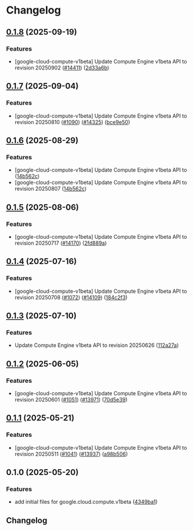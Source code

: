 # Changelog

## [0.1.8](https://github.com/googleapis/google-cloud-python/compare/google-cloud-compute-v1beta-v0.1.7...google-cloud-compute-v1beta-v0.1.8) (2025-09-19)


### Features

* [google-cloud-compute-v1beta] Update Compute Engine v1beta API to revision 20250902 ([#14411](https://github.com/googleapis/google-cloud-python/issues/14411)) ([2d33a6b](https://github.com/googleapis/google-cloud-python/commit/2d33a6bf2bfcc314128beb0bdc7ce89a8298512c))

## [0.1.7](https://github.com/googleapis/google-cloud-python/compare/google-cloud-compute-v1beta-v0.1.6...google-cloud-compute-v1beta-v0.1.7) (2025-09-04)


### Features

* [google-cloud-compute-v1beta] Update Compute Engine v1beta API to revision 20250810 ([#1090](https://github.com/googleapis/google-cloud-python/issues/1090)) ([#14325](https://github.com/googleapis/google-cloud-python/issues/14325)) ([bce9e50](https://github.com/googleapis/google-cloud-python/commit/bce9e50d307212c0d7b1a5b746d03ed9bd430789))

## [0.1.6](https://github.com/googleapis/google-cloud-python/compare/google-cloud-compute-v1beta-v0.1.5...google-cloud-compute-v1beta-v0.1.6) (2025-08-29)


### Features

* [google-cloud-compute-v1beta] Update Compute Engine v1beta API to ([14b562c](https://github.com/googleapis/google-cloud-python/commit/14b562c73e3509124b519920e10b0c0705baec81))
* [google-cloud-compute-v1beta] Update Compute Engine v1beta API to revision 20250807 ([14b562c](https://github.com/googleapis/google-cloud-python/commit/14b562c73e3509124b519920e10b0c0705baec81))

## [0.1.5](https://github.com/googleapis/google-cloud-python/compare/google-cloud-compute-v1beta-v0.1.4...google-cloud-compute-v1beta-v0.1.5) (2025-08-06)


### Features

* [google-cloud-compute-v1beta] Update Compute Engine v1beta API to revision 20250717 ([#14170](https://github.com/googleapis/google-cloud-python/issues/14170)) ([2fd889a](https://github.com/googleapis/google-cloud-python/commit/2fd889a01771780c2ebe3cb9c42863819463c5e6))

## [0.1.4](https://github.com/googleapis/google-cloud-python/compare/google-cloud-compute-v1beta-v0.1.3...google-cloud-compute-v1beta-v0.1.4) (2025-07-16)


### Features

* [google-cloud-compute-v1beta] Update Compute Engine v1beta API to revision 20250708 ([#1072](https://github.com/googleapis/google-cloud-python/issues/1072)) ([#14109](https://github.com/googleapis/google-cloud-python/issues/14109)) ([184c2f3](https://github.com/googleapis/google-cloud-python/commit/184c2f3a4bb8e553f93fec952ae8078c8bfb2040))

## [0.1.3](https://github.com/googleapis/google-cloud-python/compare/google-cloud-compute-v1beta-v0.1.2...google-cloud-compute-v1beta-v0.1.3) (2025-07-10)


### Features

* Update Compute Engine v1beta API to revision 20250626 ([112a27a](https://github.com/googleapis/google-cloud-python/commit/112a27af91bdac939b6049d8dc199e927fb502a4))

## [0.1.2](https://github.com/googleapis/google-cloud-python/compare/google-cloud-compute-v1beta-v0.1.1...google-cloud-compute-v1beta-v0.1.2) (2025-06-05)


### Features

* [google-cloud-compute-v1beta] Update Compute Engine v1beta API to revision 20250601 ([#1051](https://github.com/googleapis/google-cloud-python/issues/1051)) ([#13971](https://github.com/googleapis/google-cloud-python/issues/13971)) ([70d5e39](https://github.com/googleapis/google-cloud-python/commit/70d5e39bf1ae0b346b5d3a59d0d632a471000d4f))

## [0.1.1](https://github.com/googleapis/google-cloud-python/compare/google-cloud-compute-v1beta-v0.1.0...google-cloud-compute-v1beta-v0.1.1) (2025-05-21)


### Features

* [google-cloud-compute-v1beta] Update Compute Engine v1beta API to revision 20250511 ([#1041](https://github.com/googleapis/google-cloud-python/issues/1041)) ([#13937](https://github.com/googleapis/google-cloud-python/issues/13937)) ([a98b506](https://github.com/googleapis/google-cloud-python/commit/a98b5069d63773a5e8d9db7cceb02aaf2cf38cf0))

## 0.1.0 (2025-05-20)


### Features

* add initial files for google.cloud.compute.v1beta ([4349ba1](https://github.com/googleapis/google-cloud-python/commit/4349ba11e3bc5795b6a5d51faed4d99a3a94d4e8))

## Changelog

